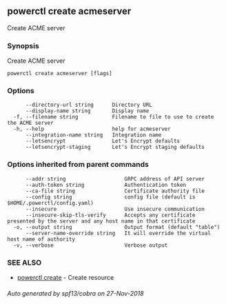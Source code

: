 ## powerctl create acmeserver

Create ACME server

### Synopsis

Create ACME server

```
powerctl create acmeserver [flags]
```

### Options

```
      --directory-url string      Directory URL
      --display-name string       Display name
  -f, --filename string           Filename to file to use to create the ACME server
  -h, --help                      help for acmeserver
      --integration-name string   Integration name
      --letsencrypt               Let's Encrypt defaults
      --letsencrypt-staging       Let's Encrypt staging defaults
```

### Options inherited from parent commands

```
      --addr string                   GRPC address of API server
      --auth-token string             Authentication token
      --ca-file string                Certificate authority file
      --config string                 config file (default is $HOME/.powerctl/config.yaml)
      --insecure                      Use insecure communication
      --insecure-skip-tls-verify      Accepts any certificate presented by the server and any host name in that certificate
  -o, --output string                 Output format (default "table")
      --server-name-override string   It will override the virtual host name of authority
  -v, --verbose                       Verbose output
```

### SEE ALSO

* [powerctl create](powerctl_create.md)	 - Create resource

###### Auto generated by spf13/cobra on 27-Nov-2018
